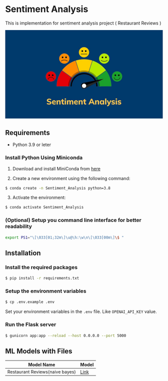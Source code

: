 # Sentiment Analysis 

This is implementation for sentiment analysis project ( Restaurant Reviews )

![alt text](./static/img/image.png)

## Requirements

- Python 3.9 or leter

### Install Python Using Miniconda

1) Download and install MiniConda from [here](https://docs.anaconda.com/miniconda/#quick-command-line-install)

2) Create a new environment using the following command:
```bash
$ conda create -n Sentiment_Analysis python=3.8
```

3) Activate the environment:
```bash 
$ conda activate Sentiment_Analysis
```

### (Optional) Setup you command line interface for better readability
```bash
export PS1="\[\033[01;32m\]\u@\h:\w\n\[\033[00m\]\$ "
```

## Installation

### Install the required packages
```bash
$ pip install -r requirements.txt
```

### Setup the environment variables
```bash
$ cp .env.example .env
```

Set your environment variables in the `.env` file. Like `OPENAI_API_KEY` value.


### Run the Flask server
```bash
$ gunicorn app:app --reload --host 0.0.0.0 --port 5000
```

## ML Models with Files

| Model Name                      |   Model                            |
|---------------------------------|------------------------------------|
| Restaurant Reviews(naive bayes) |[Link](https://www.kaggle.com/models/tfmohamedyahia/sentiment-analysis-restaurant-reviewsnaive-bayes) |

